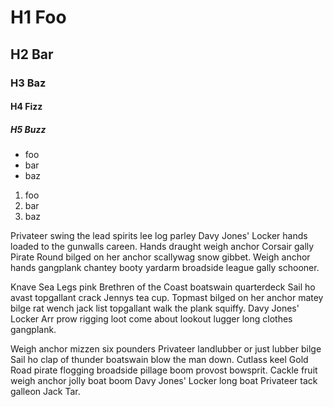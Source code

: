 # H1 Foo

## H2 Bar

### H3 Baz

#### H4 Fizz

##### H5 Buzz

- foo
- bar
- baz

1. foo
2. bar
3. baz

Privateer swing the lead spirits lee log parley Davy Jones' Locker hands loaded to the gunwalls careen. Hands draught weigh anchor Corsair gally Pirate Round bilged on her anchor scallywag snow gibbet. Weigh anchor hands gangplank chantey booty yardarm broadside league gally schooner.

Knave Sea Legs pink Brethren of the Coast boatswain quarterdeck Sail ho avast topgallant crack Jennys tea cup. Topmast bilged on her anchor matey bilge rat wench jack list topgallant walk the plank squiffy. Davy Jones' Locker Arr prow rigging loot come about lookout lugger long clothes gangplank.

Weigh anchor mizzen six pounders Privateer landlubber or just lubber bilge Sail ho clap of thunder boatswain blow the man down. Cutlass keel Gold Road pirate flogging broadside pillage boom provost bowsprit. Cackle fruit weigh anchor jolly boat boom Davy Jones' Locker long boat Privateer tack galleon Jack Tar.
